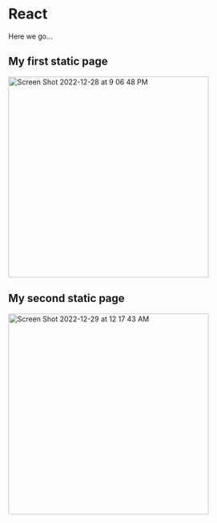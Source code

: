 # React
Here we go...

## My first static page

<img width="400" alt="Screen Shot 2022-12-28 at 9 06 48 PM" src="https://user-images.githubusercontent.com/75557717/209905896-239da205-8fcd-41a7-910c-8698ce7311cf.png">

## My second static page

<img width="400" alt="Screen Shot 2022-12-29 at 12 17 43 AM" src="https://user-images.githubusercontent.com/75557717/209923513-ab170c0a-9dc8-47ad-83ec-bc21ff0b9469.png">
